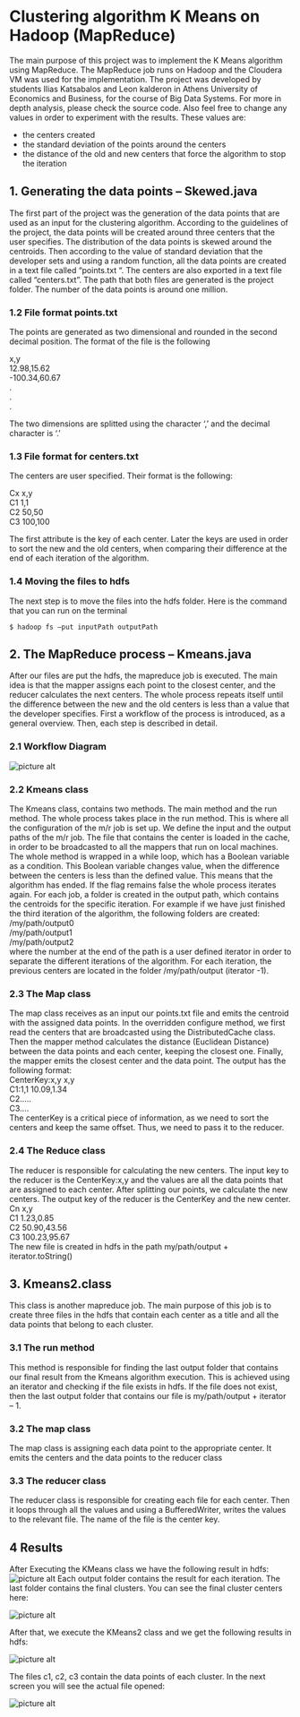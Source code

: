 # Clustering algorithm K Means on Hadoop (MapReduce) #
The main purpose of this project was to implement the K Means algorithm using MapReduce. The MapReduce job runs on Hadoop and the Cloudera VM was used for the implementation. The project was developed by students Ilias Katsabalos and Leon kalderon in Athens University of Economics and Business, for the course of Big Data Systems.
For more in depth analysis, please check the source code. Also feel free to change any values in order to experiment with the results. These values are:
* the centers created
* the standard deviation of the points around the centers
* the distance of the old and new centers that force the algorithm to stop the iteration

## 1. Generating the data points – Skewed.java ##
The first part of the project was the generation of the data points that are used as an input for the clustering algorithm. According to the guidelines of the project, the data points will be created around three centers that the user specifies. The distribution of the data points is skewed around the centroids. Then according to the value of standard deviation that the developer sets and using a random function, all the data points are created in a text file called “points.txt “. The centers are also exported in a text file called “centers.txt”. The path that both files are generated is the project folder. The number of the data points is around one million.

### 1.2 File format points.txt ###
The points are generated as two dimensional and rounded in the second decimal position. The format of the file is the following

x,y  
12.98,15.62  
-100.34,60.67  
.  
.  
.  
 
The two dimensions are splitted using the character ‘,’ and the decimal character is ‘.’

### 1.3 File format for centers.txt ###
The centers are user specified. Their format is the following:  

Cx  x,y  
C1  1,1  
C2  50,50  
C3  100,100 

The first attribute is the key of each center. Later the keys are used in order to sort the new and the old centers, when comparing their difference at the end of each iteration of the algorithm.

### 1.4 Moving the files to hdfs ###
The next step is to move the files into the hdfs folder. Here is the command that you can run on the terminal

```{r, engine='bash', count_lines}
$ hadoop fs –put inputPath outputPath
```
## 2. The MapReduce process – Kmeans.java ##
After our files are put the hdfs, the mapreduce job is executed. The main idea is that the mapper assigns each point to the closest center, and the reducer calculates the next centers. The whole process repeats itself until the difference between the new and the old centers is less than a value that the developer specifies.
First a workflow of the process is introduced, as a general overview. Then, each step is described in detail.

### 2.1 Workflow Diagram ###
![picture alt](https://github.com/iliasKatsabalos/KMeans_Hadoop/blob/master/KMeans_Ilias_Leon/flow.jpg)

### 2.2 Kmeans class ###
The Kmeans class, contains two methods. The main method and the run method. The whole process takes place in the run method. This is where all the configuration of the m/r job is set up. We define the input and the output paths of the m/r job. The file that contains the
center is loaded in the cache, in order to be broadcasted to all the mappers that run on local machines. The whole method is wrapped in a while loop, which has a Boolean variable as a condition. This Boolean variable changes value, when the difference between the centers is less than the defined value. This means that the algorithm has ended.
If the flag remains false the whole process iterates again. For each job, a folder is created in the output path, which contains the centroids for the specific iteration. For example if we have just finished the third iteration of the algorithm, the following folders are created:  
/my/path/output0  
/my/path/output1  
/my/path/output2  
where the number at the end of the path is a user defined iterator in order to separate the different iterations of the algorithm. For each iteration, the previous centers are located in the folder /my/path/output (iterator -1).

### 2.3 The Map class ###
The map class receives as an input our points.txt file and emits the centroid with the assigned data points.
In the overridden configure method, we first read the centers that are broadcasted using the DistributedCache class.
Then the mapper method calculates the distance (Euclidean Distance) between the data points and each center, keeping the closest one. Finally, the mapper emits the closest center and the data point. The output has the following format:  
CenterKey:x,y x,y  
C1:1,1 10.09,1.34  
C2…..  
C3….  
The centerKey is a critical piece of information, as we need to sort the centers and keep the same offset. Thus, we need to pass it to the reducer.

### 2.4 The Reduce class ###
The reducer is responsible for calculating the new centers. The input key to the reducer is the CenterKey:x,y and the values are all the data points that are assigned to each center. After splitting our points, we calculate the new centers.
The output key of the reducer is the CenterKey and the new center.
Cn    x,y   
C1    1.23,0.85   
C2    50.90,43.56  
C3    100.23,95.67  
The new file is created in hdfs in the path my/path/output + iterator.toString()

## 3. Kmeans2.class ##
This class is another mapreduce job. The main purpose of this job is to create three files in the hdfs that contain each center as a title and all the data points that belong to each cluster.

### 3.1 The run method ###
This method is responsible for finding the last output folder that contains our final result from the Kmeans algorithm execution. This is achieved using an iterator and checking if the file exists in hdfs. If the file does not exist, then the last output folder that contains our file is my/path/output + iterator – 1.

### 3.2 The map class ###
The map class is assigning each data point to the appropriate center. It emits the centers and the data points to the reducer class

### 3.3 The reducer class ###
The reducer class is responsible for creating each file for each center. Then it loops through all the values and using a BufferedWriter, writes the values to the relevant file. The name of the file is the center key.

## 4 Results ##
After Executing the KMeans class we have the following result in hdfs:
![picture alt](https://github.com/iliasKatsabalos/KMeans_Hadoop/blob/master/KMeans_Ilias_Leon/res1.jpg)
Each output folder contains the result for each iteration. The last folder contains the final clusters. You can see the final cluster centers here:  

![picture alt](https://github.com/iliasKatsabalos/KMeans_Hadoop/blob/master/KMeans_Ilias_Leon/res2.jpg)

After that, we execute the KMeans2 class and we get the following results in hdfs:  

![picture alt](https://github.com/iliasKatsabalos/KMeans_Hadoop/blob/master/KMeans_Ilias_Leon/res3.jpg)

The files c1, c2, c3 contain the data points of each cluster. In the next screen you will see the actual file opened:  

![picture alt](https://github.com/iliasKatsabalos/KMeans_Hadoop/blob/master/KMeans_Ilias_Leon/res4.png)
